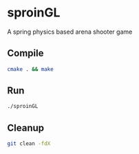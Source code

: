 # sproinGL

A spring physics based arena shooter game

## Compile

```bash
cmake . && make
```

## Run

```bash
./sproinGL
```

## Cleanup

```bash
git clean -fdX
```
